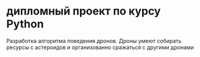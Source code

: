 # дипломный проект по курсу Python

Разработка алгоритма поведения дронов. Дроны умеют собирать ресурсы с астероидов и организованно сражаться с другими дронами
